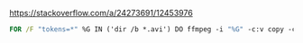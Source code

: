 https://stackoverflow.com/a/24273691/12453976

```bat
FOR /F "tokens=*" %G IN ('dir /b *.avi') DO ffmpeg -i "%G" -c:v copy -c:a aac -y "%~nG.mp4"
```
